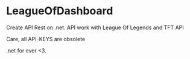 # LeagueOfDashboard
Create API Rest on .net. API work with League Of Legends and TFT API

Care, all API-KEYS are obsolete

.net for ever <3.
